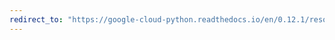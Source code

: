 ```yaml
---
redirect_to: "https://google-cloud-python.readthedocs.io/en/0.12.1/resource-manager-project.html"
---
```

